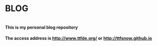 # BLOG
#### <BR/>This is my personal blog repository<BR/>
#### The access address is http://www.ttfde.org/ or http://ttfsnow.github.io
